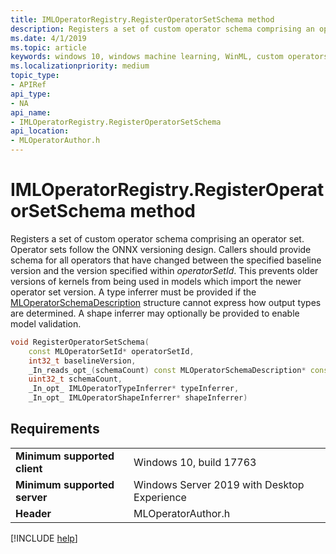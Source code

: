 ```yaml
---
title: IMLOperatorRegistry.RegisterOperatorSetSchema method
description: Registers a set of custom operator schema comprising an operator set.
ms.date: 4/1/2019
ms.topic: article
keywords: windows 10, windows machine learning, WinML, custom operators, RegisterOperatorSetSchema
ms.localizationpriority: medium
topic_type:
- APIRef
api_type:
- NA
api_name:
- IMLOperatorRegistry.RegisterOperatorSetSchema
api_location:
- MLOperatorAuthor.h
---
```


# IMLOperatorRegistry.RegisterOperatorSetSchema method

Registers a set of custom operator schema comprising an operator set. Operator sets follow the ONNX versioning design. Callers should provide schema for all operators that have changed between the specified baseline version and the version specified within *operatorSetId*. This prevents older versions of kernels from being used in models which import the newer operator set version. A type inferrer must be provided if the [MLOperatorSchemaDescription](MLOperatorSchemaDescription.md) structure cannot express how output types are determined. A shape inferrer may optionally be provided to enable model validation.

```cpp
void RegisterOperatorSetSchema(
    const MLOperatorSetId* operatorSetId,
    int32_t baselineVersion,
    _In_reads_opt_(schemaCount) const MLOperatorSchemaDescription* const* schema,
    uint32_t schemaCount,
    _In_opt_ IMLOperatorTypeInferrer* typeInferrer,
    _In_opt_ IMLOperatorShapeInferrer* shapeInferrer)
```

## Requirements

| | |
|-|-|
| **Minimum supported client** | Windows 10, build 17763 |
| **Minimum supported server** | Windows Server 2019 with Desktop Experience |
| **Header** | MLOperatorAuthor.h |

[!INCLUDE [help](../../includes/get-help.md)]
